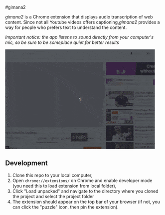 #gimana2

_gimana2_ is a Chrome extension that displays audio transcription of web content. Since not all Youtube videos offers captioning,_gimana2_ provides a way for people who prefers text to understand the content.

_Important notice: the app listens to sound directly from your computer's mic, so be sure to be someplace quiet for better results_

![app preview](./assets/gimana2-preview.gif)

## Development

1. Clone this repo to your local computer,
2. Open `chrome://extensions/` on Chrome and enable developer mode (you need this to load extension from local folder),
3. Click "Load unpacked" and navigate to the directory where you cloned the project and select the project folder
4. The extension should appear on the top bar of your browser (if not, you can click the "puzzle" icon, then pin the extension).
